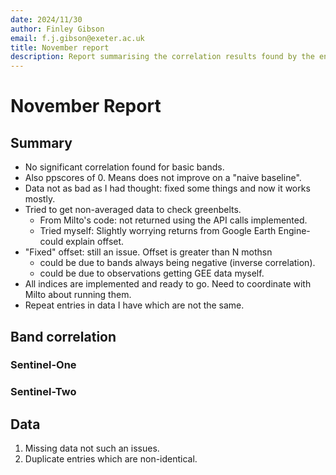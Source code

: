 ```yaml
---
date: 2024/11/30 
author: Finley Gibson
email: f.j.gibson@exeter.ac.uk
title: November report
description: Report summarising the correlation results found by the end of November deadline. 
---
```

# November Report

## Summary
- No significant correlation found for basic bands.
- Also ppscores of 0. Means does not improve on a "naive baseline". 
- Data not as bad as I had thought: fixed some things and now it works mostly.
- Tried to get non-averaged data to check greenbelts. 
    - From Milto's code: not returned using the API calls implemented.
    - Tried myself: Slightly worrying returns from Google Earth Engine- could explain offset. 
- "Fixed" offset: still an issue. Offset is greater than N mothsn
    - could be due to bands always being negative (inverse correlation).
    - could be due to observations getting GEE data myself. 
- All indices are implemented and ready to go. Need to coordinate with Milto about running them. 
- Repeat entries in data I have which are not the same. 



## Band correlation  

### Sentinel-One

### Sentinel-Two

## Data
1. Missing data not such an issues. 
2. Duplicate entries which are non-identical. 
